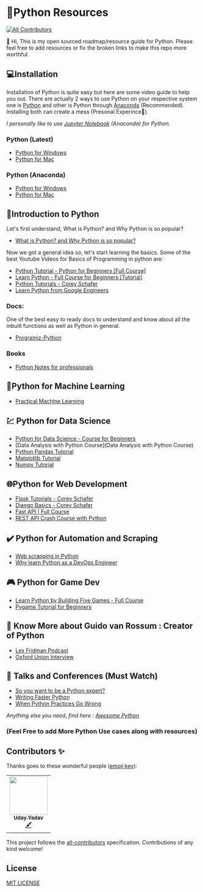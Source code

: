 # 🐍Python Resources
<!-- ALL-CONTRIBUTORS-BADGE:START - Do not remove or modify this section -->
[![All Contributors](https://img.shields.io/badge/all_contributors-1-orange.svg?style=flat-square)](#contributors-)
<!-- ALL-CONTRIBUTORS-BADGE:END -->

👋 Hi,
This is my open sourced roadmap/resource guide for Python.
Please feel free to add resources or fix the broken links to make this repo more worthful.

## 💻Installation 

Installation of Python is quite easy but here are some video guide to help you out.
There are actually 2 ways to use Python on your respective system one is [Python](https://www.python.org/) and other is Python through [Anaconda](https://www.anaconda.com/products/individual) (Recommended).
Installing both can create a mess (Presonal Experince🙂).

*I personally like to use [Jupyter Notebook](https://jupyter.org/) (Anaconda) for Python.*


### Python (Latest)

- [Python for Windows](https://www.youtube.com/watch?v=UvcQlPZ8ecA&ab_channel=ProgrammingKnowledge2)
- [Python for Mac](https://www.youtube.com/watch?v=TgA4ObrowRg&ab_channel=AutomationStepbyStep-RaghavPal)

### Python (Anaconda)

  - [Python for Windows](https://www.youtube.com/watch?v=5mDYijMfSzs&ab_channel=ProgrammingKnowledge)
  - [Python for Mac](https://www.youtube.com/watch?v=V6ZAv7hBH6Y&ab_channel=JustUnderstandingData) 


##  👶Introduction to Python

Let's first understand, What is Python? and Why Python is so popular?

- [What is Python? and Why Python is so popular?](https://www.youtube.com/watch?v=Y8Tko2YC5hA&ab_channel=ProgrammingwithMosh)

Now we got a general idea so, let's start learning the basics.
Some of the best Youtube Videos for Basics of Programming in python are:

- [Python Tutorial - Python for Beginners \[Full Course\]](https://www.youtube.com/watch?v=_uQrJ0TkZlc&ab_channel=ProgrammingwithMosh)
- [Learn Python - Full Course for Beginners \[Tutorial\]](https://www.youtube.com/watch?v=rfscVS0vtbw&ab_channel=freeCodeCamp.org)
- [Python Tutorials - Corey Schafer](https://www.youtube.com/watch?v=YYXdXT2l-Gg&list=PL-osiE80TeTt2d9bfVyTiXJA-UTHn6WwU)
- [Learn Python from Google Engineers](https://developers.google.com/edu/python/)

### Docs:
One of the best easy to ready docs to understand and know about all the inbuilt functions as well as Python in general.

- [Programiz-Python](https://www.programiz.com/python-programming)

### Books
- [Python Notes for professionals](https://books.goalkicker.com/PythonBook/)


## 🤖Python for Machine Learning
- [Practical Machine Learning](https://www.youtube.com/watch?v=OGxgnH8y2NM&list=PLQVvvaa0QuDfKTOs3Keq_kaG2P55YRn5v)


## 💹 Python for Data Science
- [Python for Data Science - Course for Beginners](https://www.youtube.com/watch?v=LHBE6Q9XlzI)
- [Data Analysis with Python Course](Data Analysis with Python Course)
- [Python Pandas Tutorial](https://www.youtube.com/watch?v=ZyhVh-qRZPA&list=PL-osiE80TeTsWmV9i9c58mdDCSskIFdDS)
- [Matplotlib Tutorial](https://www.youtube.com/watch?v=UO98lJQ3QGI&list=PL-osiE80TeTvipOqomVEeZ1HRrcEvtZB_)
- [Numpy Tutorial](https://www.youtube.com/watch?v=QUT1VHiLmmI)



## 🌐Python for Web Development

- [Flask Tutorials - Corey Schafer](https://www.youtube.com/watch?v=MwZwr5Tvyxo&list=PL-osiE80TeTs4UjLw5MM6OjgkjFeUxCYH)
- [Django Basics - Corey Schafer](https://www.youtube.com/watch?v=UmljXZIypDc&list=PL-osiE80TeTtoQCKZ03TU5fNfx2UY6U4p)
- [Fast API | Full Course](https://www.youtube.com/watch?v=7t2alSnE2-I)
- [REST API Crash Course with Python](https://www.youtube.com/watch?v=qbLc5a9jdXo)

## ✔️ Python for Automation and Scraping
- [Web scrapping in Python](https://www.youtube.com/watch?v=XVv6mJpFOb0)
- [Why learn Python as a DevOps Engineer](https://www.youtube.com/watch?v=6u5NE1GiQDk)

## 🎮 Python for Game Dev
- [Learn Python by Building Five Games - Full Course](https://www.youtube.com/watch?v=XGf2GcyHPhc)
- [Pygame Tutorial for Beginners](https://www.youtube.com/watch?v=FfWpgLFMI7w)

## 🧔 Know More about Guido van Rossum : Creator of Python
- [Lex Fridman Podcast](https://www.youtube.com/watch?v=ghwaIiE3Nd8)
- [Oxford Union Interview](https://www.youtube.com/watch?v=7kn7NtlV6g0)

## 🎤 Talks and Conferences (Must Watch)
- [So you want to be a Python expert?](https://www.youtube.com/watch?v=cKPlPJyQrt4)
- [Writing Faster Python](https://www.youtube.com/watch?v=YjHsOrOOSuI)
- [When Python Practices Go Wrong](https://www.youtube.com/watch?v=S0No2zSJmks)

_Anything else you need, find here : [Awesome Python](https://awesome-python.com/)_

### (Feel Free to add More Python Use cases along with resources)

## Contributors ✨

Thanks goes to these wonderful people ([emoji key](https://allcontributors.org/docs/en/emoji-key)):

<!-- ALL-CONTRIBUTORS-LIST:START - Do not remove or modify this section -->
<!-- prettier-ignore-start -->
<!-- markdownlint-disable -->
<table>
  <tr>
    <td align="center"><a href="https://uday-yadav.web.app/"><img src="https://avatars.githubusercontent.com/u/49728410?v=4?s=100" width="100px;" alt=""/><br /><sub><b>Uday Yadav</b></sub></a><br /><a href="#content-dev117uday" title="Content">🖋</a></td>
  </tr>
</table>

<!-- markdownlint-restore -->
<!-- prettier-ignore-end -->

<!-- ALL-CONTRIBUTORS-LIST:END -->

This project follows the [all-contributors](https://github.com/all-contributors/all-contributors) specification. Contributions of any kind welcome!


## License

[MIT LICENSE](http://www.tldrlegal.com/license/mit-license)
